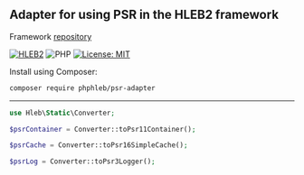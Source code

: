 ## Adapter for using PSR in the HLEB2 framework

Framework [repository](https://github.com/phphleb/hleb/)

[![HLEB2](https://img.shields.io/badge/HLEB-2-darkcyan)](https://github.com/phphleb/hleb) ![PHP](https://img.shields.io/badge/PHP-^8.2-blue) [![License: MIT](https://img.shields.io/badge/License-MIT%20(Free)-brightgreen.svg)](https://github.com/phphleb/hleb/blob/master/LICENSE)

Install using Composer:
 ```bash
composer require phphleb/psr-adapter
 ```
--------------------------

 ```php
use Hleb\Static\Converter;

$psrContainer = Converter::toPsr11Container();

$psrCache = Converter::toPsr16SimpleCache();

$psrLog = Converter::toPsr3Logger();

 ```


